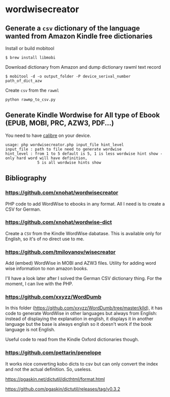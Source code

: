 # wordwisecreator

## Generate a `csv` dictionary of the language wanted from Amazon Kindle free dictionaries

Install or build mobitool
```
$ brew install libmobi
```

Download dictionary from Amazon and dump dictionary rawml text record
```
$ mobitool -d -o output_folder -P device_serival_number path_of_dict_azw 
```

Create `csv` from the `rawml`
```
python rawmp_to_csv.py
```

## Generate Kindle Wordwise for All type of Ebook (EPUB, MOBI, PRC, AZW3, PDF...)

You need to have [calibre](https://calibre-ebook.com/) on your device.

```
usage: php wordwisecreator.php input_file hint_level
input_file : path to file need to generate wordwise
hint_level : from 1 to 5 default is 5, 1 is less wordwise hint show - only hard word will have definition,
              5 is all wordwise hints show 
```

## Bibliography

### https://github.com/xnohat/wordwisecreator
PHP code to add WordWise to ebooks in any format. All I need is to create a CSV for German. 

### https://github.com/xnohat/wordwise-dict
Create a `CSV` from the Kindle WordWise dabatase. This is available only for English, so it's of no direct use to me.

### https://github.com/tmilovanov/wisecreator
Add (embed) WordWise in MOBI and AZW3 files. Utility for adding word wise information to non amazon books.

I'll have a look later after I solved the German CSV dictionary thing. For the moment, I can live with the PHP.

### https://github.com/xxyzz/WordDumb
In this folder (https://github.com/xxyzz/WordDumb/tree/master/klld), it has code to generate WordWise in other languages but always from English: instead of displaying the explanation in english, it displays it in another language but the base is always english so it doesn't work if the book language is not English.

Useful code to read from the Kindle Oxford dictionaries though.

### https://github.com/pettarin/penelope
It works nice converting kobo dicts to csv but can only convert the index and not the actual definition. So, useless.


https://pgaskin.net/dictutil/dicthtml/format.html

https://github.com/pgaskin/dictutil/releases/tag/v0.3.2
